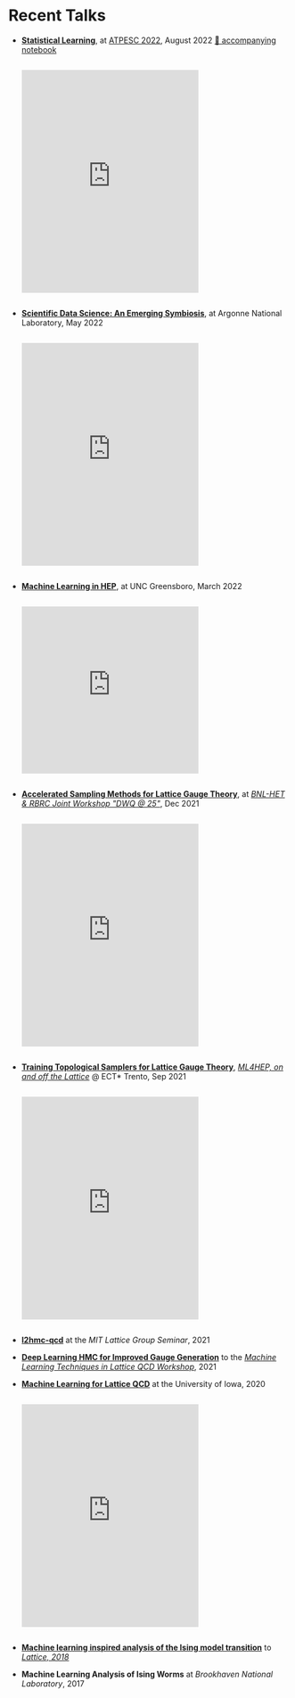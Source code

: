 # 

# Recent Talks
- [**Statistical Learning**](https://saforem2.github.io/ATPESC-StatisticalLearning), at [ATPESC 2022](https://extremecomputingtraining.anl.gov/), August 2022 [📕 accompanying notebook](https://github.com/argonne-lcf/ATPESC_MachineLearning/blob/master/00_statisticalLearning/src/atpesc/notebooks/statistical_learning.ipynb)
  <iframe src="https://saforem2.github.io/ATPESC-StatisticalLearning/#/" title="Statistical Learning" width="66%" align="center" height="400" scrolling="no" frameborder="0" webkitallowfullscreen mozallowfullscreen allowfullscreen style="margin-top:1em;margin-bottom:1em;border:none;align:center;">
    <p>Your browser does not support iframes.</p>
  </iframe>

- [**Scientific Data Science: An Emerging Symbiosis**](https://saforem2.github.io/anl-job-talk/), at Argonne National Laboratory, May 2022
  <iframe src="https://saforem2.github.io/anl-job-talk" title="Scientific Data Science" width="66%" align="center" height="400" scrolling="no" frameborder="0" webkitallowfullscreen mozallowfullscreen allowfullscreen style="margin-top:1em;margin-bottom:1em;border:none;align:center;">
    <p>Your browser does not support iframes.</p>
  </iframe>

- [**Machine Learning in HEP**](https://saforem2.github.io/physicsSeminar), at UNC Greensboro, March 2022
  <iframe src="https://saforem2.github.io/physicsSeminar" title="Machine Learning in HEP" width="66%" align="center" height="300" scrolling="no" frameborder="0" webkitallowfullscreen mozallowfullscreen allowfullscreen style="border:none;margin-top:1em;margin-bottom:1em;">
    <p>Your browser does not support iframes.</p>
  </iframe>

- [**Accelerated Sampling Methods for Lattice Gauge Theory**](https://saforem2.github.io/l2hmc-dwq25/), at [_BNL-HET  & RBRC Joint Workshop "DWQ @ 25"_](https://indico.bnl.gov/event/13576/), Dec 2021
  <iframe src="https://saforem2.github.io/l2hmc-dwq25" title="Accelerated Sampling Methods for Lattice Gauge Theory" scrolling="no" frameborder="0" webkitallowfullscreen mozallowfullscreen allowfullscreen width="66%" align="center" height="400" style="border:none;margin-top:1em;margin-bottom:1em;">
    <p>Your browser does not support iframes.</p>
  </iframe>

- [**Training Topological Samplers for Lattice Gauge Theory**](https://saforem2.github.io/l2hmc_talk_ect2021/), [_ML4HEP, on and off the Lattice_](https://indico.ectstar.eu/event/77/contributions/2349/) @ ECT\* Trento, Sep 2021
  <iframe src="https://saforem2.github.io/l2hmc_talk_ect2021" title="Training Topological Samplers for Lattice Gauge Theory" scrolling="no" frameborder="0" webkitallowfullscreen mozallowfullscreen allowfullscreen width="66%" align="center" height="400" style="border:none;margin-top:1em;margin-bottom:1em;">
    <p>Your browser does not support iframes.</p>
  </iframe>
    
- [**l2hmc-qcd**](https://github.com/saforem2/l2hmc-qcd) at the _MIT Lattice Group Seminar_, 2021
    
- [**Deep Learning HMC for Improved Gauge Generation**](https://bit.ly/mainz21) to the [_Machine Learning Techniques in Lattice QCD Workshop_](https://bit.ly/mainz21_overview), 2021
    
- [**Machine Learning for Lattice QCD**](https://slides.com/samforeman/l2hmc-qcd-93bc0c) at the University of Iowa, 2020
  <iframe src="https://slides.com/samforeman/l2hmc-qcd/embed" title="Machine Learning for Lattice QCD" scrolling="no" frameborder="0" webkitallowfullscreen mozallowfullscreen allowfullscreen scrolling="no" frameborder="0" webkitallowfullscreen mozallowfullscreen allowfullscreen width="66%" align="center" height="400" style="border:none;margin-top:1em;margin-bottom:1em;">
    <p>Your browser does not support iframes.</p>
  </iframe>

<!-- <iframe src="https://slides.com/samforeman/l2hmc-qcd/embed" width="576" height="400" title="l2hmc-qcd" scrolling="no" frameborder="0" webkitallowfullscreen mozallowfullscreen allowfullscreen></iframe> -->
    
- [**Machine learning inspired analysis of the Ising model transition**](https://bit.ly/latt2018) to [_Lattice, 2018_](https://indico.fnal.gov/event/15949/overview)
    
- **Machine Learning Analysis of Ising Worms** at _Brookhaven National Laboratory_, 2017

<!-- </span> -->
    

